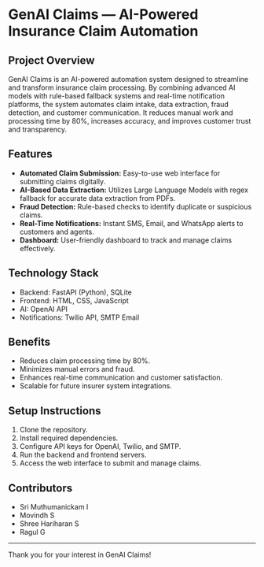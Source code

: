 # GenAI Claims — AI-Powered Insurance Claim Automation

## Project Overview
GenAI Claims is an AI-powered automation system designed to streamline and transform insurance claim processing. By combining advanced AI models with rule-based fallback systems and real-time notification platforms, the system automates claim intake, data extraction, fraud detection, and customer communication. It reduces manual work and processing time by 80%, increases accuracy, and improves customer trust and transparency.

## Features
- **Automated Claim Submission:** Easy-to-use web interface for submitting claims digitally.
- **AI-Based Data Extraction:** Utilizes Large Language Models with regex fallback for accurate data extraction from PDFs.
- **Fraud Detection:** Rule-based checks to identify duplicate or suspicious claims.
- **Real-Time Notifications:** Instant SMS, Email, and WhatsApp alerts to customers and agents.
- **Dashboard:** User-friendly dashboard to track and manage claims effectively.

## Technology Stack
- Backend: FastAPI (Python), SQLite
- Frontend: HTML, CSS, JavaScript
- AI: OpenAI API
- Notifications: Twilio API, SMTP Email

## Benefits
- Reduces claim processing time by 80%.
- Minimizes manual errors and fraud.
- Enhances real-time communication and customer satisfaction.
- Scalable for future insurer system integrations.

## Setup Instructions
1. Clone the repository.
2. Install required dependencies.
3. Configure API keys for OpenAI, Twilio, and SMTP.
4. Run the backend and frontend servers.
5. Access the web interface to submit and manage claims.

## Contributors
- Sri Muthumanickam I
- Movindh S
- Shree Hariharan S
- Ragul G

---

Thank you for your interest in GenAI Claims!
